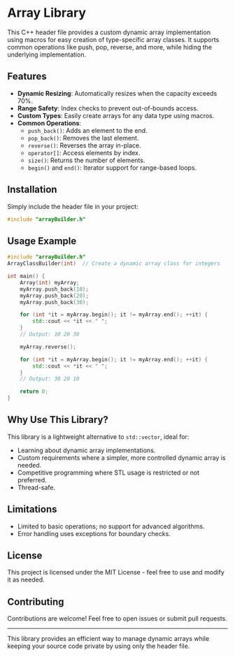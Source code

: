 # Array Library

This C++ header file provides a custom dynamic array implementation using macros for easy creation of type-specific array classes. It supports common operations like push, pop, reverse, and more, while hiding the underlying implementation.

## Features
- **Dynamic Resizing**: Automatically resizes when the capacity exceeds 70%.
- **Range Safety**: Index checks to prevent out-of-bounds access.
- **Custom Types**: Easily create arrays for any data type using macros.
- **Common Operations**:
  - `push_back()`: Adds an element to the end.
  - `pop_back()`: Removes the last element.
  - `reverse()`: Reverses the array in-place.
  - `operator[]`: Access elements by index.
  - `size()`: Returns the number of elements.
  - `begin()` and `end()`: Iterator support for range-based loops.

## Installation
Simply include the header file in your project:
```cpp
#include "arrayBuilder.h"
```

## Usage Example
```cpp
#include "arrayBuilder.h"
ArrayClassBuilder(int)  // Create a dynamic array class for integers

int main() {
    Array(int) myArray;
    myArray.push_back(10);
    myArray.push_back(20);
    myArray.push_back(30);

    for (int *it = myArray.begin(); it != myArray.end(); ++it) {
        std::cout << *it << " ";
    }
    // Output: 10 20 30

    myArray.reverse();

    for (int *it = myArray.begin(); it != myArray.end(); ++it) {
        std::cout << *it << " ";
    }
    // Output: 30 20 10

    return 0;
}
```

## Why Use This Library?
This library is a lightweight alternative to `std::vector`, ideal for:
- Learning about dynamic array implementations.
- Custom requirements where a simpler, more controlled dynamic array is needed.
- Competitive programming where STL usage is restricted or not preferred.
- Thread-safe.

## Limitations
- Limited to basic operations; no support for advanced algorithms.
- Error handling uses exceptions for boundary checks.

## License
This project is licensed under the MIT License - feel free to use and modify it as needed.

## Contributing
Contributions are welcome! Feel free to open issues or submit pull requests.

---

This library provides an efficient way to manage dynamic arrays while keeping your source code private by using only the header file.
